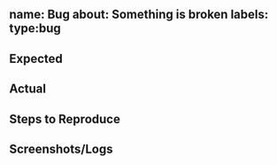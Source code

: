 name: Bug
about: Something is broken
labels: type:bug
---
## Expected
## Actual
## Steps to Reproduce
## Screenshots/Logs
